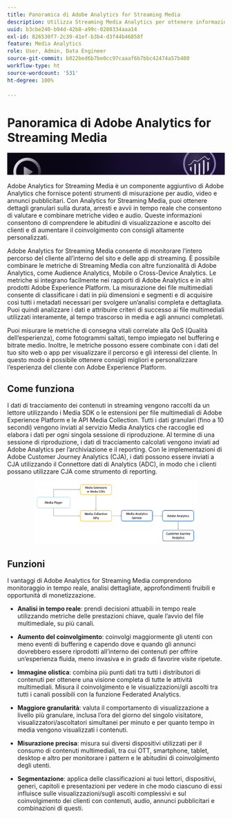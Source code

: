 ```yaml
---
title: Panoramica di Adobe Analytics for Streaming Media
description: Utilizza Streaming Media Analytics per ottenere informazioni approfondite su contenuti, audio e annunci pubblicitari.
uuid: b3cbe240-b94d-42b8-a99c-0280334aaa14
exl-id: 826530f7-2c39-41ef-b3b4-d3f44b46858f
feature: Media Analytics
role: User, Admin, Data Engineer
source-git-commit: b022bed6b7be0cc97caaaf6b7bbc42474a57b400
workflow-type: ht
source-wordcount: '531'
ht-degree: 100%

---
```


# Panoramica di Adobe Analytics for Streaming Media

![Banner](./assets/media_analytics_banner.png)

Adobe Analytics for Streaming Media è un componente aggiuntivo di Adobe Analytics che fornisce potenti strumenti di misurazione per audio, video e annunci pubblicitari. Con Analytics for Streaming Media, puoi ottenere dettagli granulari sulla durata, arresti e avvii in tempo reale che consentono di valutare e combinare metriche video e audio. Queste informazioni consentono di comprendere le abitudini di visualizzazione e ascolto dei clienti e di aumentare il coinvolgimento con consigli altamente personalizzati.

Adobe Analytics for Streaming Media consente di monitorare l’intero percorso del cliente all’interno del sito e delle app di streaming. È possibile combinare le metriche di Streaming Media con altre funzionalità di Adobe Analytics, come Audience Analytics, Mobile o Cross-Device Analytics. Le metriche si integrano facilmente nei rapporti di Adobe Analytics e in altri prodotti Adobe Experience Platform. La misurazione dei file multimediali consente di classificare i dati in più dimensioni e segmenti e di acquisire così tutti i metadati necessari per svolgere un’analisi completa e dettagliata. Puoi quindi analizzare i dati e attribuire criteri di successo ai file multimediali utilizzati interamente, al tempo trascorso in media e agli annunci completati.

Puoi misurare le metriche di consegna vitali correlate alla QoS (Qualità dell’esperienza), come fotogrammi saltati, tempo impiegato nel buffering e bitrate medio. Inoltre, le metriche possono essere combinate con i dati del tuo sito web o app per visualizzare il percorso e gli interessi del cliente. In questo modo è possibile ottenere consigli migliori e personalizzare l’esperienza del cliente con Adobe Experience Platform.

## Come funziona

I dati di tracciamento dei contenuti in streaming vengono raccolti da un lettore utilizzando i Media SDK o le estensioni per file multimediali di Adobe Experience Platform e le API Media Collection. Tutti i dati granulari (fino a 10 secondi) vengono inviati al servizio Media Analytics che raccoglie ed elabora i dati per ogni singola sessione di riproduzione. Al termine di una sessione di riproduzione, i dati di tracciamento calcolati vengono inviati ad Adobe Analytics per l’archiviazione e il reporting. Con le implementazioni di Adobe Customer Journey Analytics (CJA), i dati possono essere inviati a CJA utilizzando il Connettore dati di Analytics (ADC), in modo che i clienti possano utilizzare CJA come strumento di reporting.

<!-- ![streaming media process](./assets/streaming-process1.png) -->

<div style="text-align: center;">
<img src="./assets/streaming-process1.png" alt="Processo di Streaming media" width="75%">
</div>

## Funzioni

I vantaggi di Adobe Analytics for Streaming Media comprendono monitoraggio in tempo reale, analisi dettagliate, approfondimenti fruibili e opportunità di monetizzazione.

* **Analisi in tempo reale**: prendi decisioni attuabili in tempo reale utilizzando metriche delle prestazioni chiave, quale l’avvio del file multimediale, su più canali.

* **Aumento del coinvolgimento**: coinvolgi maggiormente gli utenti con meno eventi di buffering e capendo dove e quando gli annunci dovrebbero essere riprodotti all’interno dei contenuti per offrire un’esperienza fluida, meno invasiva e in grado di favorire visite ripetute.

* **Immagine olistica**: combina più punti dati tra tutti i distributori di contenuti per ottenere una visione completa di tutte le attività multimediali. Misura il coinvolgimento e le visualizzazioni/gli ascolti tra tutti i canali possibili con la funzione Federated Analytics.

* **Maggiore granularità**: valuta il comportamento di visualizzazione a livello più granulare, inclusa l’ora del giorno del singolo visitatore, visualizzatori/ascoltatori simultanei per minuto e per quanto tempo in media vengono visualizzati i contenuti.

* **Misurazione precisa**: misura sui diversi dispositivi utilizzati per il consumo di contenuti multimediali, tra cui OTT, smartphone, tablet, desktop e altro per monitorare i pattern e le abitudini di coinvolgimento degli utenti.

* **Segmentazione**: applica delle classificazioni ai tuoi lettori, dispositivi, generi, capitoli e presentazioni per vedere in che modo ciascuno di essi influisce sulle visualizzazioni/sugli ascolti complessivi e sul coinvolgimento dei clienti con contenuti, audio, annunci pubblicitari e combinazioni di questi.
